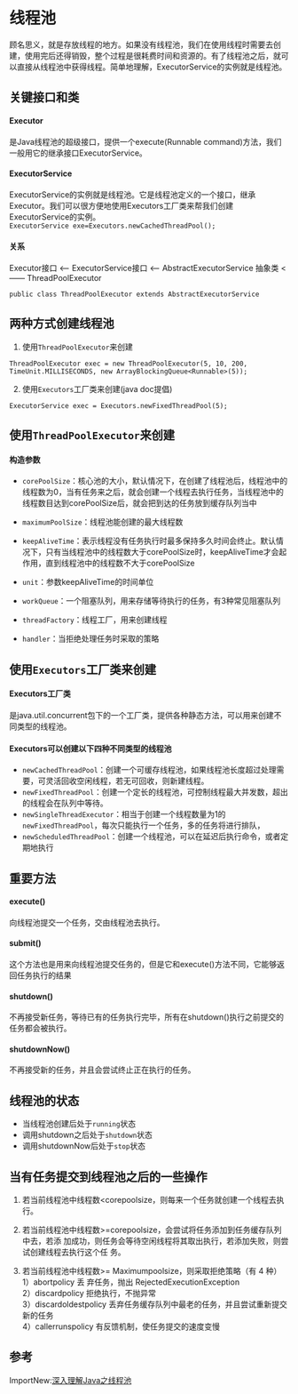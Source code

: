 # 线程池
顾名思义，就是存放线程的地方。如果没有线程池，我们在使用线程时需要去创建，使用完后还得销毁，整个过程是很耗费时间和资源的。有了线程池之后，就可以直接从线程池中获得线程。简单地理解，ExecutorService的实例就是线程池。

## 关键接口和类
#### Executor
是Java线程池的超级接口，提供一个execute(Runnable command)方法，我们一般用它的继承接口ExecutorService。

#### ExecutorService
ExecutorService的实例就是线程池。它是线程池定义的一个接口，继承Executor。我们可以很方便地使用Executors工厂类来帮我们创建ExecutorService的实例。  
`ExecutorService exe=Executors.newCachedThreadPool();`

#### 关系
Executor接口 <—— ExecutorService接口 <—— AbstractExecutorService 抽象类 <—— ThreadPoolExecutor  
```
public class ThreadPoolExecutor extends AbstractExecutorService
```

## 两种方式创建线程池
1. 使用`ThreadPoolExecutor`来创建
```
ThreadPoolExecutor exec = new ThreadPoolExecutor(5, 10, 200, TimeUnit.MILLISECONDS, new ArrayBlockingQueue<Runnable>(5));
```

2. 使用`Executors`工厂类来创建(java doc提倡)
```
ExecutorService exec = Executors.newFixedThreadPool(5);
```

## 使用`ThreadPoolExecutor`来创建
#### 构造参数
- `corePoolSize`：核心池的大小，默认情况下，在创建了线程池后，线程池中的线程数为0，当有任务来之后，就会创建一个线程去执行任务，当线程池中的线程数目达到corePoolSize后，就会把到达的任务放到缓存队列当中

- `maximumPoolSize`：线程池能创建的最大线程数

- `keepAliveTime`：表示线程没有任务执行时最多保持多久时间会终止。默认情况下，只有当线程池中的线程数大于corePoolSize时，keepAliveTime才会起作用，直到线程池中的线程数不大于corePoolSize

- `unit`：参数keepAliveTime的时间单位

- `workQueue`：一个阻塞队列，用来存储等待执行的任务，有3种常见阻塞队列

- `threadFactory`：线程工厂，用来创建线程

- `handler`：当拒绝处理任务时采取的策略


## 使用`Executors`工厂类来创建
#### Executors工厂类
是java.util.concurrent包下的一个工厂类，提供各种静态方法，可以用来创建不同类型的线程池。

#### Executors可以创建以下四种不同类型的线程池
 - `newCachedThreadPool`：创建一个可缓存线程池，如果线程池长度超过处理需要，可灵活回收空闲线程，若无可回收，则新建线程。
 - `newFixedThreadPool`：创建一个定长的线程池，可控制线程最大并发数，超出的线程会在队列中等待。
 - `newSingleThreadExecutor`：相当于创建一个线程数量为1的`newFixedThreadPool`，每次只能执行一个任务，多的任务将进行排队，
 - `newScheduledThreadPool`：创建一个线程池，可以在延迟后执行命令，或者定期地执行

## 重要方法
#### execute()
向线程池提交一个任务，交由线程池去执行。

#### submit()
这个方法也是用来向线程池提交任务的，但是它和execute()方法不同，它能够返回任务执行的结果

#### shutdown()
不再接受新任务，等待已有的任务执行完毕，所有在shutdown()执行之前提交的任务都会被执行。

#### shutdownNow()
不再接受新的任务，并且会尝试终止正在执行的任务。 

## 线程池的状态
- 当线程池创建后处于`running`状态
- 调用shutdown之后处于`shutdown`状态
- 调用shutdownNow后处于`stop`状态

## 当有任务提交到线程池之后的一些操作
1. 若当前线程池中线程数<corepoolsize，则每来一个任务就创建一个线程去执行。 

2. 若当前线程池中线程数>=corepoolsize，会尝试将任务添加到任务缓存队列中去，若添 加成功，则任务会等待空闲线程将其取出执行，若添加失败，则尝试创建线程去执行这个任 务。 

3. 若当前线程池中线程数>= Maximumpoolsize，则采取拒绝策略（有 4 种）  
    1）abortpolicy 丢 弃任务，抛出 RejectedExecutionException  
    2）discardpolicy 拒绝执行，不抛异常  
    3）discardoldestpolicy 丢弃任务缓存队列中最老的任务，并且尝试重新提交新的任务  
    4）callerrunspolicy 有反馈机制，使任务提交的速度变慢  

## 参考
ImportNew:[深入理解Java之线程池](http://www.importnew.com/19011.html)
